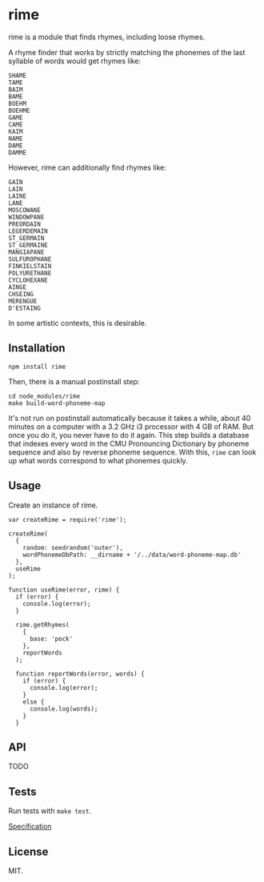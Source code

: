 rime
====

rime is a module that finds rhymes, including loose rhymes.

A rhyme finder that works by strictly matching the phonemes of the last syllable of words would get rhymes like:

    SHAME
    TAME
    BAIM
    BAME
    BOEHM
    BOEHME
    GAME
    CAME
    KAIM
    NAME
    DAME
    DAMME

However, rime can additionally find rhymes like:

    GAIN
    LAIN
    LAINE
    LANE
    MOSCOWANE
    WINDOWPANE
    PREORDAIN
    LEGERDEMAIN
    ST_GERMAIN
    ST_GERMAINE
    MANGIAPANE
    SULFUROPHANE
    FINKIELSTAIN
    POLYURETHANE
    CYCLOHEXANE
    AINGE
    CHSEING
    MERENGUE
    D'ESTAING

In some artistic contexts, this is desirable.

Installation
------------

    npm install rime

Then, there is a manual postinstall step:

    cd node_modules/rime
    make build-word-phoneme-map

It's not run on postinstall automatically because it takes a while, about 40 minutes on a computer with a 3.2 GHz i3 processor with 4 GB of RAM. But once you do it, you never have to do it again. This step builds a database that indexes every word in the CMU Pronouncing Dictionary by phoneme sequence and also by reverse phoneme sequence. With this, `rime` can look up what words correspond to what phonemes quickly.

Usage
-----

Create an instance of rime.

    var createRime = require('rime');

    createRime(
      {
        random: seedrandom('outer'),
        wordPhonemeDbPath: __dirname + '/../data/word-phoneme-map.db'
      },
      useRime
    );

    function useRime(error, rime) {
      if (error) {
        console.log(error);
      }

      rime.getRhymes(
        {
          base: 'pock'
        },
        reportWords
      );

      function reportWords(error, words) {
        if (error) {
          console.log(error);
        }
        else {
          console.log(words);
        }
      }

API
---

TODO

Tests
-----

Run tests with `make test`.

[Specification](specification.md)

License
-------

MIT.
